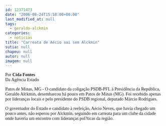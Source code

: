 ```yaml
---
id: 12371473
date: "2006-08-24T15:58:00+00:00"
last_modified_at: null
tags:
  - geraldo-alckmin
categories:
  - noticias
title: "Carreata de Aécio sai sem Alckmin"
sutia: null
chapeu: null
autor: null
imagem: null
---
```

<p><P><FONT face=Verdana>Por <STRONG>Cida Fontes<BR></STRONG>Da Agência Estado</FONT></P></p>
<p><P><FONT face=Verdana>Patos de Minas, MG - O candidato da coligação PSDB-PFL à Presidência da República, Geraldo Alckmin, desembarcou há pouco em Patos de Minas (MG). Foi recebido apenas por lideranças locais e pelo presidente do PSDB regional, deputado Márcio Rodrigues. </FONT></P></p>
<p><P><FONT face=Verdana>O governador do Estado e candidato à reeleição, Aécio Neves, que havia chegado um pouco antes, não esperou por Alckmin, seguindo em carreata para um clube da cidade onde haveria um encontro com lideranças pol?ticas da região.</FONT></P> </p>
